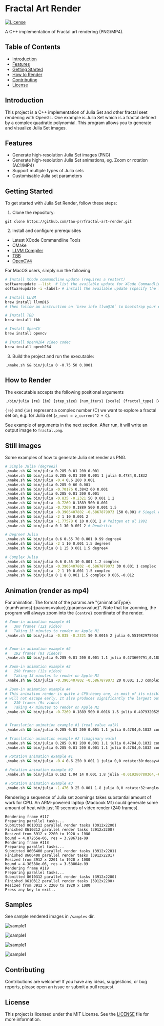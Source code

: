 # Fractal Art Render

[![License](https://img.shields.io/badge/license-MIT-blue.svg)](https://github.com/tao-pr/julia-set-cpp/blob/main/LICENSE)

A C++ implementation of Fractal art rendering (PNG/MP4).

## Table of Contents

- [Introduction](#introduction)
- [Features](#features)
- [Getting Started](#getting-started)
- [How to Render](#how-to-render)
- [Contributing](#contributing)
- [License](#license)

## Introduction

This project is a C++ implementation of Julia Set and other fractal seet rendering with OpenGL. One example is Julia Set which is a fractal defined by a complex quadratic polynomial. This program allows you to generate and visualize Julia Set images.

## Features

- Generate high-resolution Julia Set images (PNG)
- Generate high-resolution Julia Set animations, eg. Zoom or rotation (AC1/MP4)
- Support multiple types of Julia sets
- Customisable Julia set parameters

## Getting Started

To get started with Julia Set Render, follow these steps:

1. Clone the repository:

  ```shell
  git clone https://github.com/tao-pr/fractal-art-render.git
  ```

2. Install and configure prerequisites

- Latest XCode Commandline Tools
- CMake
- [LLVM Compiler](https://github.com/llvm/llvm-project/tree/main)
- [TBB](https://github.com/oneapi-src/oneTBB)
- [OpenCV4](https://opencv.org/releases/)

For MacOS users, simply run the following

```sh
# Install XCode commandline update (requires a restart)
softwareupdate --list  # list the available update for XCode Commandline Tools
softwareupdate -i <label> # install the available update (specify the label got from previous command)

# Install LLVM
brew install llvm@16
# then follow an instruction on `brew info llvm@16` to bootstrap your environment

# Install TBB
brew install tbb

# Install OpenCV
brew install opencv

# Install OpenH264 video codec
brew install openh264
```

3. Build the project and run the executable:

  ```shell
  ./make.sh && bin/julia 0 -0.75 50 0.0001
  ```

## How to Render

The executable accepts the following positional arguments

```sh
./bin/julia {re} {im} {step_size} {num_iters} {scale} {fractal_type} {centre} {animation_params}
```

`{re}` and `{im}` represent a complex number (C) we want to explore a fractal set on, e.g. for Julia set (`z_next = z_current^2 + C`).

See example of arguments in the next section. After run, it will write an output image to `fractal.png`.

## Still images

Some examples of how to generate Julia set render as PNG.

```sh
# Simple Julia (degree2)
./make.sh && bin/julia 0.285 0.01 200 0.001
./make.sh && bin/julia 0.285 0.01 200 0.001 1 julia 0.4784,0.1832
./make.sh && bin/julia -0.4 0.6 200 0.001
./make.sh && bin/julia 0.285 0 60 0.001
./make.sh && bin/julia -0.70176 0.3842 60 0.001
./make.sh && bin/julia 0.285 0.01 200 0.001
./make.sh && bin/julia -0.835 -0.2321 50 0.001 1.2
./make.sh && bin/julia -0.7269 0.1889 500 0.001
./make.sh && bin/julia -0.7269 0.1889 500 0.001 1.5
./make.sh && bin/julia -0.3905407802 -0.5867879073 150 0.001 # Siegel disks
./make.sh && bin/julia -2 1 10 0.001 2
./make.sh && bin/julia -1.77578 0 10 0.001 2 # Peitgen et al 1992
./make.sh && bin/julia 0 1 30 0.001 2 # Dendritic

# Degree4 Julia
./make.sh && bin/julia 0.6 0.55 70 0.001 0.99 degree4
./make.sh && bin/julia -2 1 10 0.001 1.5 degree4
./make.sh && bin/julia 0 1 15 0.001 1.5 degree4

# Complex Julia
./make.sh && bin/julia 0.6 0.55 10 0.001 1.2 complex
./make.sh && bin/julia -0.3905407802 -0.5867879073 30 0.001 1 complex
./make.sh && bin/julia -2 1 10 0.001 1.5 complex
./make.sh && bin/julia 0 1 8 0.001 1.5 complex 0.006,-0.012
```

## Animation (render as mp4)

For animation. The format of the params are "{animationType}:{numFrames}:{params=value},{params=value}". Note that for zooming, the program will always zoom into the `{centre}` coordinate of the render.

```sh
# Zoom-in animation example #1
#   300 frames (12s video)
#   Taking 13 minutes to render on Apple M1
./make.sh && bin/julia -0.835 -0.2321 50 0.0016 2 julia 0.551982975934,0.103081008008 zoom:300:ratio=0.92,decayEvery=5,decay=-5,maxIters=900


# Zoom-in animation example #2
#   192 frames (8s videos)
./make.sh && bin/julia 0.285 0.01 200 0.001 1.1 julia 0.473669791,0.188451676 zoom:192:ratio=0.92,decayEvery=3,decay=-8,maxIters=1000

# Zoom-in animation example #3
#   290 frames (12s video)
#   Taking 13 minutes to render on Apple M1
./make.sh && bin/julia -0.3905407802 -0.5867879073 20 0.001 1.3 complex 0.021882444987,0.753229532908 zoom:290:ratio=0.92,decay=-2,decayEvery=6,maxIters=800

# Zoom-in animation example #4
# This animation render is quite a CPU-heavy one, as most of its visible coordinates 
# will not escape early. It also produces significantly the largest output file.
#   210 frames (9s video)
#   Taking 47 minutes to render on Apple M1
./make.sh && bin/julia -0.7269 0.1889 500 0.0016 1.5 julia 0.497932052533,-0.098794214417 zoom:210:ratio=0.94,decay=-24,decayEvery=2,maxIters=3500


# Translation animation example #1 (real value walk)
./make.sh && bin/julia 0.285 0.01 200 0.001 1.1 julia 0.4784,0.1832 complex:25:stepRe=0.0002,decay=0

# Translation animation example #2 (imaginary walk)
./make.sh && bin/julia 0.285 0.01 200 0.001 1.1 julia 0.4784,0.1832 complex:25:stepRe=0,stepIm=0.001,decay=0
./make.sh && bin/julia 0.285 0.01 200 0.001 1.1 julia 0.4784,0.1832 complex:25:stepRe=0,stepIm=-0.001,decay=-5,decayEvery=10

# Rotation animation example #1
./make.sh && bin/julia -0.4 0.6 250 0.001 1 julia 0,0 rotate:30:decay=0,angle=0.001

# Rotation animation example #2
./make.sh && bin/julia 0.162 1.04 14 0.001 1.8 julia -0.019280780364,-0.474818652422 rotate:40:decay=0,angle=0.15707963268

# Rotation animation example #3
./make.sh && bin/julia -1.476 0 25 0.001 1.8 julia 0,0 rotate:32:angle=0.2094395102,decay=5,decayEvery=4,minIters=8
```

Rendering a sequence of Julia set zoomings takes substantial amount of work for CPU. An ARM-powered laptop (Macbook M1) could generate some amount of heat with just 10 seconds of video render (240 frames).

```
Rendering frame #117
Preparing parallel tasks...
Submitted 8610312 parallel render tasks (3912x2200)
Finished 8610312 parallel render tasks (3912x2200)
Resized from 3912 x 2200 to 1920 x 1080
bound = 4.87265e-06, res = 3.98671e-09
Rendering frame #118
Preparing parallel tasks...
Submitted 8606400 parallel render tasks (3912x2201)
Finished 8606400 parallel render tasks (3912x2201)
Resized from 3912 x 2201 to 1920 x 1080
bound = 4.38538e-06, res = 3.58804e-09
Rendering frame #119
Preparing parallel tasks...
Submitted 8610312 parallel render tasks (3912x2200)
Finished 8610312 parallel render tasks (3912x2200)
Resized from 3912 x 2200 to 1920 x 1080
Press any key to exit..
```

## Samples

See sample rendered images in `/samples` dir.

![sample1](samples/fractal-1.png)

![sample1](samples/fractal-7.png)

![sample1](samples/fractal-9.png)

![sample1](samples/fractal-4.png)

## Contributing

Contributions are welcome! If you have any ideas, suggestions, or bug reports, please open an issue or submit a pull request.

## License

This project is licensed under the MIT License. See the [LICENSE](LICENSE) file for more information.
